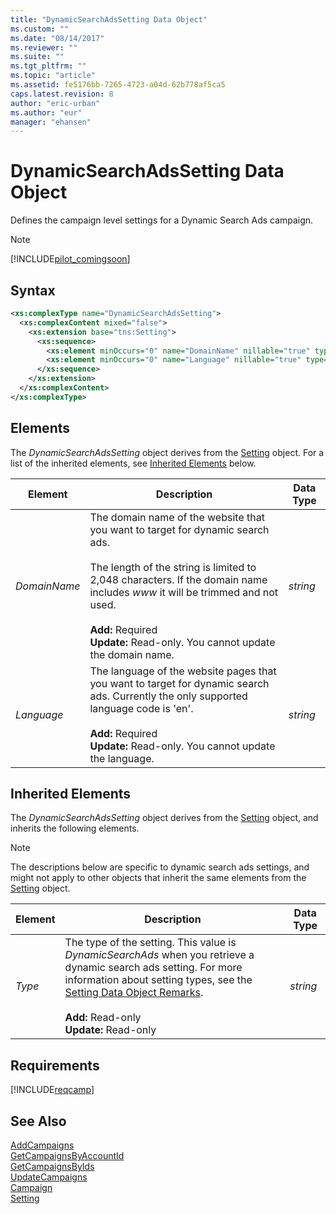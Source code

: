 ```yaml
---
title: "DynamicSearchAdsSetting Data Object"
ms.custom: ""
ms.date: "08/14/2017"
ms.reviewer: ""
ms.suite: ""
ms.tgt_pltfrm: ""
ms.topic: "article"
ms.assetid: fe5176bb-7265-4723-a04d-62b778af5ca5
caps.latest.revision: 8
author: "eric-urban"
ms.author: "eur"
manager: "ehansen"
---
```

# DynamicSearchAdsSetting Data Object
Defines the campaign level settings for a Dynamic Search Ads campaign.

> [!NOTE]
> [!INCLUDE[pilot_comingsoon](../campaign-api/includes/pilot-comingsoon.md)]

## Syntax

```xml
<xs:complexType name="DynamicSearchAdsSetting">
  <xs:complexContent mixed="false">
    <xs:extension base="tns:Setting">
      <xs:sequence>
        <xs:element minOccurs="0" name="DomainName" nillable="true" type="xs:string"/>
        <xs:element minOccurs="0" name="Language" nillable="true" type="xs:string"/>
      </xs:sequence>
    </xs:extension>
  </xs:complexContent>
</xs:complexType>
```

## <a name="Elements"></a>Elements
The *DynamicSearchAdsSetting* object derives from the [Setting](../campaign-api/setting-data-object.md) object. For a list of the inherited elements, see [Inherited Elements](#InheritedElements) below.


|Element|Description|Data Type|
|-----------|---------------|-------------|
|*DomainName*|The domain name of the website that you want to target for dynamic search ads.<br/><br/>The length of the string is limited to 2,048 characters. If the domain name includes *www* it will be trimmed and not used.<br/><br/>**Add:** Required<br/>**Update:** Read-only. You cannot update the domain name.|*string*|
|*Language*|The language of the website pages that you want to target for dynamic search ads. Currently the only supported language code is 'en'.<br/><br/>**Add:** Required<br/>**Update:** Read-only. You cannot update the language.|*string*|

## <a name="InheritedElements"></a>Inherited Elements
The *DynamicSearchAdsSetting* object derives from the [Setting](../campaign-api/setting-data-object.md) object, and inherits the following elements. 

> [!NOTE]
> The descriptions below are specific to dynamic search ads settings, and might not apply to other objects that inherit the same elements from the [Setting](../campaign-api/setting-data-object.md) object.

|Element|Description|Data Type|
|-----------|---------------|-------------|
|*Type*|The type of the setting. This value is *DynamicSearchAds* when you retrieve a dynamic search ads setting. For more information about setting types, see the [Setting Data Object Remarks](../campaign-api/setting-data-object.md#remarks).<br/><br/>**Add:** Read-only<br/>**Update:** Read-only|*string*|

## Requirements
[!INCLUDE[reqcamp](../campaign-api/includes/reqcamp.md)]
## See Also
[AddCampaigns](../campaign-api/addcampaigns-service-operation.md)  
[GetCampaignsByAccountId](../campaign-api/getcampaignsbyaccountid-service-operation.md)  
[GetCampaignsByIds](../campaign-api/getcampaignsbyids-service-operation.md)  
[UpdateCampaigns](../campaign-api/updatecampaigns-service-operation.md)  
[Campaign](../campaign-api/campaign-data-object.md)  
[Setting](../campaign-api/setting-data-object.md)  

